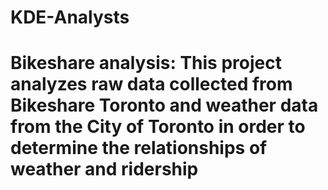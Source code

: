 # KDE-Analysts
<h1>
Bikeshare analysis:
This project analyzes raw data collected from Bikeshare Toronto and weather data from the City of Toronto in order to determine the relationships of weather and ridership
</h1>
